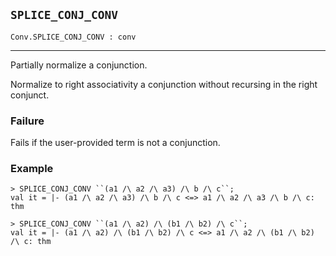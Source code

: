 ## `SPLICE_CONJ_CONV`

``` hol4
Conv.SPLICE_CONJ_CONV : conv
```

------------------------------------------------------------------------

Partially normalize a conjunction.

Normalize to right associativity a conjunction without recursing in the
right conjunct.

### Failure

Fails if the user-provided term is not a conjunction.

### Example

``` hol4
> SPLICE_CONJ_CONV ``(a1 /\ a2 /\ a3) /\ b /\ c``;
val it = |- (a1 /\ a2 /\ a3) /\ b /\ c <=> a1 /\ a2 /\ a3 /\ b /\ c: thm

> SPLICE_CONJ_CONV ``(a1 /\ a2) /\ (b1 /\ b2) /\ c``;
val it = |- (a1 /\ a2) /\ (b1 /\ b2) /\ c <=> a1 /\ a2 /\ (b1 /\ b2) /\ c: thm
```
